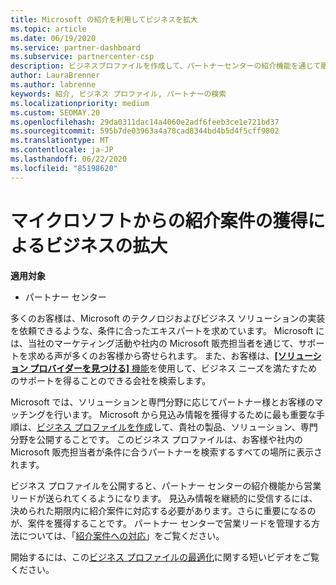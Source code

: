 ```yaml
---
title: Microsoft の紹介を利用してビジネスを拡大
ms.topic: article
ms.date: 06/19/2020
ms.service: partner-dashboard
ms.subservice: partnercenter-csp
description: ビジネスプロファイルを作成して、パートナーセンターの紹介機能を通じて販売潜在顧客を生成し、これらの紹介に応答する方法について説明します。
author: LauraBrenner
ms.author: labrenne
keywords: 紹介, ビジネス プロファイル, パートナーの検索
ms.localizationpriority: medium
ms.custom: SEOMAY.20
ms.openlocfilehash: 29da0311dac14a4060e2adf6feeb3ce1e721bd37
ms.sourcegitcommit: 595b7de03963a4a78cad8344bd4b5d4f5cff9802
ms.translationtype: MT
ms.contentlocale: ja-JP
ms.lasthandoff: 06/22/2020
ms.locfileid: "85198620"
---
```

<!-- FWLink:  https://go.microsoft.com/fwlink/?linkid=849775 (top of page) -->

# <a name="grow-your-business-with-referrals-from-microsoft"></a>マイクロソフトからの紹介案件の獲得によるビジネスの拡大

**適用対象**

- パートナー センター

多くのお客様は、Microsoft のテクノロジおよびビジネス ソリューションの実装を依頼できるような、条件に合ったエキスパートを求めています。 Microsoft には、当社のマーケティング活動や社内の Microsoft 販売担当者を通じて、サポートを求める声が多くのお客様から寄せられます。 また、お客様は、[**[ソリューション プロバイダーを見つける]** 機能](https://www.microsoft.com/solution-providers/search)を使用して、ビジネス ニーズを満たすためのサポートを得ることのできる会社を検索します。 

Microsoft では、ソリューションと専門分野に応じてパートナー様とお客様のマッチングを行います。 Microsoft から見込み情報を獲得するために最も重要な手順は、[ビジネス プロファイルを作成](create-a-marketing-profile.md)して、貴社の製品、ソリューション、専門分野を公開することです。 このビジネス プロファイルは、お客様や社内の Microsoft 販売担当者が条件に合うパートナーを検索するすべての場所に表示されます。 

 ビジネス プロファイルを公開すると、パートナー センターの紹介機能から営業リードが送られてくるようになります。 見込み情報を継続的に受信するには、決められた期限内に紹介案件に対応する必要があります。さらに重要になるのが、案件を獲得することです。 パートナー センターで営業リードを管理する方法については、「[紹介案件への対応](responding-to-referrals.md)」をご覧ください。  

開始するには、この[ビジネス プロファイルの最適化](https://player.vimeo.com/video/252788046)に関する短いビデオをご覧ください。  
